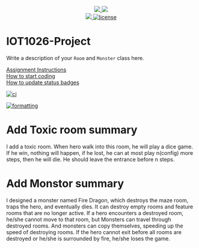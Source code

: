 <p align="center">
	<a href="https://github.com/chongin/IOT1026-Project/actions/workflows/ci.yml">
    <img src="https://github.com/chongin/IOT1026-Project/actions/workflows/ci.yml/badge.svg"/>
    </a>
	<a href="https://github.com/chongin/IOT1026-Project/actions/workflows/formatting.yml">
    <img src="https://github.com/chongin/IOT1026-Project/actions/workflows/formatting.yml/badge.svg"/>
	<br/>
    <a href="https://codecov.io/gh/chongin/IOT1026-Project" > 
    <img src="https://codecov.io/gh/chongin/IOT1026-Project/branch/main/graph/badge.svg?token=JS0857X5JD"/> 
	<img title="MIT License" alt="license" src="https://img.shields.io/badge/license-MIT-informational?style=flat-square">	
    </a>
</p>

# IOT1026-Project
Write a description of your `Room` and `Monster` class here.

[Assignment Instructions](docs/instructions.md)  
[How to start coding](docs/how-to-use.md)  
[How to update status badges](docs/how-to-update-badges.md)

[![ci](https://github.com/chongin/IOT1026-Project/actions/workflows/ci.yml/badge.svg)](https://github.com/chongin/IOT1026-Project/actions/workflows/ci.yml)

[![formatting](https://github.com/chongin/IOT1026-Project/actions/workflows/formatting.yml/badge.svg)](https://github.com/chongin/IOT1026-Project/actions/workflows/formatting.yml)


# Add Toxic room summary
I add a toxic room. When hero walk into this room, he will play a dice game. If he win, nothing will happen, if he lost, he can at most play n(config) more steps, then he will die. He should leave the entrance before n steps.


# Add Monstor summary
I designed a monster named Fire Dragon, which destroys the maze room, traps the hero, and eventually dies. It can destroy empty rooms and feature rooms that are no longer active. If a hero encounters a destroyed room, he/she cannot move to that room, but Monsters can travel through destroyed rooms. And monsters can copy themselves, speeding up the speed of destroying rooms.  If the hero cannot exit before all rooms are destroyed or he/she is surrounded by fire, he/she loses the game.
